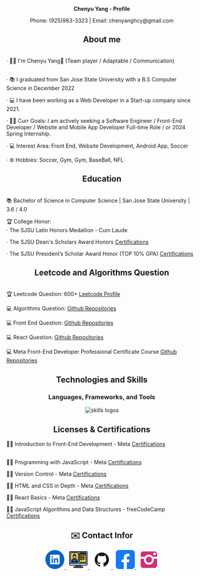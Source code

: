 <div align="center">
  <p><b> Chenyu Yang - Profile </b></p>
  <p>Phone: (925)963-3323 | Email: chenyanghcy@gmail.com </p>
</div>

<div align="center">
  <h2> <strong> About </strong> me </h2>
  <br>
</div>

<div align="left">
· 👨‍💻 I'm Chenyu Yang👋 (Team player / Adaptable /  Communication)<br><br>

· 📚 I graduated from San Jose State University with a B.S Computer Science in December 2022 <br>

· 💻 I have been working as a Web Developer in a Start-up company since 2021. <br>

· 👩‍💻 Curr Goals: I am actively seeking a Software Engineer / Front-End Developer / Website and Mobile App Developer Full-time Role / or 2024 Spring Internship. <br>

· 💻 Interest Area: Front End, Website Development, Android App, Soccer <br>

· ⚙️ Hobbies: Soccer, Gym, Gym, BaseBall, NFL
</div>

<div align="center">
  <h2> <strong> Education </strong> </h2> 
  <br>
</div>

<div align="left">
📚 Bachelor of Science in Computer Science | San Jose State University | 3.6 / 4.0 </p> <a href="http://chenresume.com/page/resume.html"> </a>

🏆 College Honor: <br>
· The SJSU Latin Honors Medallion - Cum Laude

· The SJSU Dean's Scholars Award Honors <a href="http://chenresume.com/Files/Chenyu_Yang_Dean's_Scholar.pdf"> Certifications </a> 

· The SJSU President’s Scholar Award Honor (TOP 10% GPA) <a href="http://chenresume.com/Files/Chenyu_Yang_President_Scholar.pdf"> Certifications </a> 
</div>

<div align="center">
  <h2> <strong> Leetcode and Algorithms Question </strong> </h2>
  <br>
</div>

<div align = "left">
🏆 Leetcode Question: 600+ <a href="https://leetcode.com/HCYYCY/"> Leetcode Profile </a> 
<p></p>
💻 Algorithms Question: <a href="https://github.com/ChenHCY/AlgorithmsQuestion"> Github Repositories </a>
<p></p>
💻 Front End Question: <a href="https://github.com/ChenHCY/FrontEndQuestion"> Github Repositories </a>
<p></p>
💻 React Question: <a href="https://github.com/ChenHCY/ReactJSProject"> Github Repositories </a>
<p></p>
💻 Meta Front-End Developer Professional Certificate Course <a href="https://github.com/ChenHCY/MetaFrontEndCourse"> Github Repositories </a>
</div>

<div align="center">
  <h2> <strong> Technologies and Skills  </strong> </h2>
  
  <h3> <strong> Languages, Frameworks, and Tools </strong></h3>
  <img src="https://skillicons.dev/icons?i=java,html,css,cpp,js,ts,react,nodejs,nextjs,vuejs,redux,mongodb,webpack,vite,github,aws,py,sass,jquery" alt="skills logos" />
</div>

<div align="center">
  <h2> <strong> Licenses & Certifications </strong> </h2>
</div>

<div align="left">
👩‍💻 Introduction to Front-End Development - Meta  <a href="https://www.coursera.org/account/accomplishments/certificate/VRWTN446XDHB"> Certifications </a> <br><br>

👩‍💻 Programming with JavaScript - Meta  <a href="https://www.coursera.org/account/accomplishments/certificate/7VKLXVJSA5QQ"> Certifications </a> <br>

👩‍💻 Version Control - Meta  <a href="https://www.coursera.org/account/accomplishments/certificate/NMF6HRZY6RNH"> Certifications </a> <br>

👩‍💻 HTML and CSS in Depth - Meta  <a href="https://www.coursera.org/account/accomplishments/certificate/MPLB5ZKJBDSN"> Certifications </a> <br>

👩‍💻 React Basics - Meta  <a href="https://www.coursera.org/account/accomplishments/certificate/QW7BGJ253CY6"> Certifications </a> <br>

👩‍💻 JavaScript Algorithms and Data Structures - freeCodeCamp  <a href="https://freecodecamp.org/certification/ChenHCY0120/javascript-algorithms-and-data-structures"> Certifications </a> <br>
</div>

<div align="center">
  <h2 align="center">✉️ Contact Infor </h2>
  <a href="https://www.linkedin.com/in/chen14/" target="_blank">
    <img src="./icon/linkedin.png" width="50x" alt="LinkedIn"/>
  </a>
   &nbsp
  <a href="http://chenresume.com/" target="_blank">
    <img src="./icon/web.png" width="50x" alt="Website"/>
  </a>
   &nbsp
  <a href="https://github.com/ChenHCY" target="_blank">
    <img src="./icon/github.png" width="50x" alt="Github"/>
  </a>
   &nbsp
  <a href="https://www.facebook.com/chenyu.yang.568" target="_blank">
    <img src="./icon/facebook.png" width="50px" alt="Facebook"/>
  </a>
  &nbsp
  <a href="https://www.instagram.com/chen.hcy/" target="_blank">
    <img src="./icon/ins.png" width="50px" alt="Instagram"/>
  </a>
</div>
